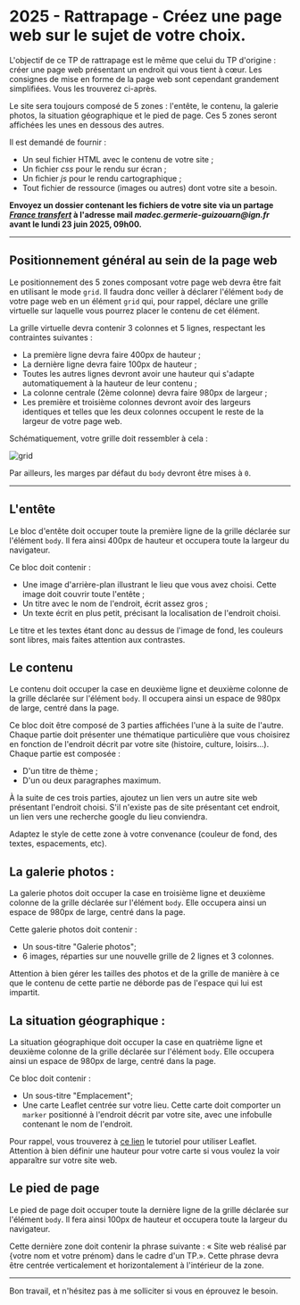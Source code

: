 # 2025 - Rattrapage - Créez une page web sur le sujet de votre choix.

L'objectif de ce TP de rattrapage est le même que celui du TP d'origine : créer une page web
présentant un endroit qui vous tient à cœur. Les consignes de mise en forme de la page web sont
cependant grandement simplifiées. Vous les trouverez ci-après.

Le site sera toujours composé de 5 zones : l'entête, le contenu, la galerie photos, la situation
géographique et le pied de page. Ces 5 zones seront affichées les unes en dessous des autres.

Il est demandé de fournir :

- Un seul fichier HTML avec le contenu de votre site ;
- Un fichier _css_ pour le rendu sur écran ;
- Un fichier _js_ pour le rendu cartographique ;
- Tout fichier de ressource (images ou autres) dont votre site a besoin.

**Envoyez un dossier contenant les fichiers de votre site via un partage [_France
transfert_](https://francetransfert.numerique.gouv.fr/upload) à l'adresse mail
_madec.germerie-guizouarn@ign.fr_ avant le lundi 23 juin 2025, 09h00.**

---

## Positionnement général au sein de la page web

Le positionnement des 5 zones composant votre page web devra être fait en utilisant le mode `grid`.
Il faudra donc veiller à déclarer l'élément `body` de votre page web en un élément `grid` qui, pour
rappel, déclare une grille virtuelle sur laquelle vous pourrez placer le contenu de cet élément.

La grille virtuelle devra contenir 3 colonnes et 5 lignes, respectant les contraintes suivantes :

- La première ligne devra faire 400px de hauteur ;
- La dernière ligne devra faire 100px de hauteur ;
- Toutes les autres lignes devront avoir une hauteur qui s'adapte automatiquement à la hauteur de
  leur contenu ;
- La colonne centrale (2ème colonne) devra faire 980px de largeur ;
- Les première et troisième colonnes devront avoir des largeurs identiques et telles que les deux
  colonnes occupent le reste de la largeur de votre page web.

Schématiquement, votre grille doit ressembler à cela :

![grid](https://github.com/user-attachments/assets/384a810e-b8f4-477a-bcbd-e72c316b535b)


Par ailleurs, les marges par défaut du `body` devront être mises à `0`.

---

## L'entête

Le bloc d'entête doit occuper toute la première ligne de la grille déclarée sur l'élément `body`. Il
fera ainsi 400px de hauteur et occupera toute la largeur du navigateur.

Ce bloc doit contenir :

- Une image d'arrière-plan illustrant le lieu que vous avez choisi. Cette image doit couvrir toute
  l'entête ;
- Un titre avec le nom de l'endroit, écrit assez gros ;
- Un texte écrit en plus petit, précisant la localisation de l'endroit choisi.

Le titre et les textes étant donc au dessus de l'image de fond, les couleurs sont libres, mais
faites attention aux contrastes.


## Le contenu

Le contenu doit occuper la case en deuxième ligne et deuxième colonne de la grille déclarée sur
l'élément `body`. Il occupera ainsi un espace de 980px de large, centré dans la page.

Ce bloc doit être composé de 3 parties affichées l'une à la suite de l'autre. Chaque partie doit
présenter une thématique particulière que vous choisirez en fonction de l'endroit décrit par votre
site (histoire, culture, loisirs...). Chaque partie est composée :

- D'un titre de thème ;
- D'un ou deux paragraphes maximum.

À la suite de ces trois parties, ajoutez un lien vers un autre site web présentant l'endroit choisi.
S'il n'existe pas de site présentant cet endroit, un lien vers une recherche google du lieu
conviendra.

Adaptez le style de cette zone à votre convenance (couleur de fond, des textes, espacements, etc).


## La galerie photos :

La galerie photos doit occuper la case en troisième ligne et deuxième colonne de la grille déclarée
sur l'élément `body`. Elle occupera ainsi un espace de 980px de large, centré dans la page.

Cette galerie photos doit contenir :

- Un sous-titre "Galerie photos";
- 6 images, réparties sur une nouvelle grille de 2 lignes et 3 colonnes.

Attention à bien gérer les tailles des photos et de la grille de manière à ce que le contenu de
cette partie ne déborde pas de l'espace qui lui est impartit.


## La situation géographique :

La situation géographique doit occuper la case en quatrième ligne et deuxième colonne de la grille
déclarée sur l'élément `body`. Elle occupera ainsi un espace de 980px de large, centré dans la page.

Ce bloc doit contenir :

- Un sous-titre "Emplacement";
- Une carte Leaflet centrée sur votre lieu. Cette carte doit comporter un `marker` positionné à
  l'endroit décrit par votre site, avec une infobulle contenant le nom de l'endroit.

Pour rappel, vous trouverez à [ce lien](https://leafletjs.com/examples/quick-start/) le tutoriel
pour utiliser Leaflet. Attention à bien définir une hauteur pour votre carte si vous voulez la voir
apparaître sur votre site web.


## Le pied de page

Le pied de page doit occuper toute la dernière ligne de la grille déclarée sur l'élément `body`. Il
fera ainsi 100px de hauteur et occupera toute la largeur du navigateur.

Cette dernière zone doit contenir la phrase suivante : « Site web réalisé par {votre nom et votre
prénom} dans le cadre d'un TP.». Cette phrase devra être centrée verticalement et horizontalement à
l'intérieur de la zone.

---

Bon travail, et n'hésitez pas à me solliciter si vous en éprouvez le besoin.

